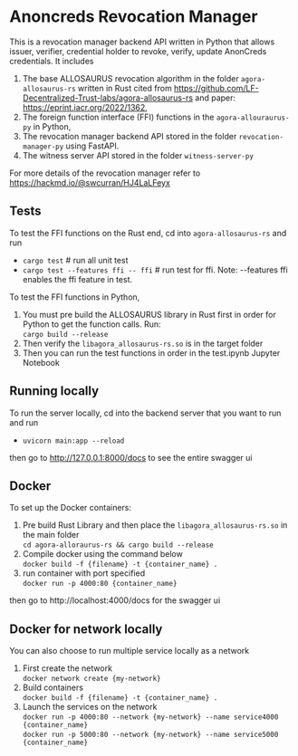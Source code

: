 # Anoncreds Revocation Manager
This is a revocation manager backend API written in Python that allows issuer, verifier, credential holder to revoke, verify, update AnonCreds credentials. It includes 
1. The base ALLOSAURUS revocation algorithm in the folder `agora-allosaurus-rs` written in Rust cited from https://github.com/LF-Decentralized-Trust-labs/agora-allosaurus-rs and paper: https://eprint.iacr.org/2022/1362,
2. The foreign function interface (FFI) functions in the `agora-allouraurus-py` in Python,
3. The revocation manager backend API stored in the folder `revocation-manager-py` using FastAPI.
4. The witness server API stored in the folder `witness-server-py`

For more details of the revocation manager refer to https://hackmd.io/@swcurran/HJ4LaLFeyx

## Tests
To test the FFI functions on the Rust end, cd into `agora-allosaurus-rs` and run
* `cargo test` # run all unit test
* `cargo test --features ffi -- ffi` # run test for ffi. Note: --features ffi enables the ffi feature in test.

To test the FFI functions in Python, 
1. You must pre build the ALLOSAURUS library in Rust first in order for Python to get the function calls. Run: \
`cargo build --release`
2. Then verify the `libagora_allosaurus-rs.so` is in the target folder
3. Then you can run the test functions in order in the test.ipynb Jupyter Notebook

## Running locally
To run the server locally, cd into the backend server that you want to run and run
* `uvicorn main:app --reload` 

then go to http://127.0.0.1:8000/docs to see the entire swagger ui

## Docker
To set up the Docker containers:
1. Pre build Rust Library and then place the `libagora_allosaurus-rs.so` in the main folder\
`cd agora-alloraurus-rs && cargo build --release`
2. Compile docker using the command below\
`docker build -f {filename} -t {container_name} .`
3. run container with port specified\
`docker run -p 4000:80 {container_name}`

then go to http://localhost:4000/docs for the swagger ui

## Docker for network locally
You can also choose to run multiple service locally as a network
1. First create the network\
`docker network create {my-network}`
2. Build containers\
`docker build -f {filename} -t {container_name} .`
3. Launch the services on the network\
`docker run -p 4000:80 --network {my-network} --name service4000 {container_name}`\
`docker run -p 5000:80 --network {my-network} --name service5000 {container_name}`
